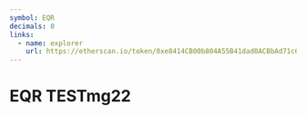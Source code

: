 ```yaml
---
symbol: EQR
decimals: 0
links:
  - name: explorer
    url: https://etherscan.io/token/0xe8414CB00b804A55B41dad0ACBbAd71c6179dFBB
---
```


# EQR TESTmg22
